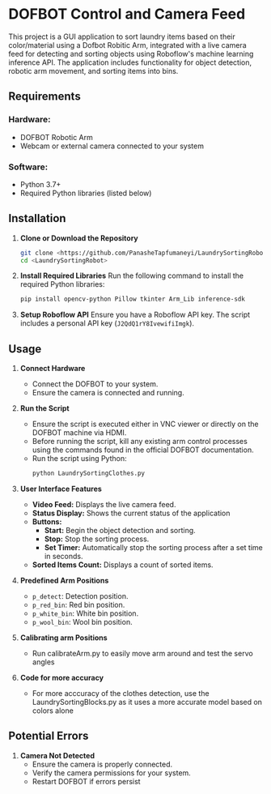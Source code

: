 # DOFBOT Control and Camera Feed

This project is a GUI application to sort laundry items based on their color/material using a Dofbot Robitic Arm, integrated with a live camera feed for detecting and sorting objects using Roboflow's machine learning inference API. The application includes functionality for object detection, robotic arm movement, and sorting items into bins.

## Requirements

### Hardware:
- DOFBOT Robotic Arm
- Webcam or external camera connected to your system

### Software:
- Python 3.7+
- Required Python libraries (listed below)

## Installation

1. **Clone or Download the Repository**
   ```bash
   git clone <https://github.com/PanasheTapfumaneyi/LaundrySortingRobot>
   cd <LaundrySortingRobot>
   ```

2. **Install Required Libraries**
   Run the following command to install the required Python libraries:
   ```bash
   pip install opencv-python Pillow tkinter Arm_Lib inference-sdk
   ```

3. **Setup Roboflow API**
   Ensure you have a Roboflow API key. The script includes a personal API key (`J2QdQ1rY8IvewifiImgk`).

## Usage

1. **Connect Hardware**
   - Connect the DOFBOT to your system.
   - Ensure the camera is connected and running.

2. **Run the Script**
   - Ensure the script is executed either in VNC viewer or directly on the DOFBOT machine via HDMI.
   - Before running the script, kill any existing arm control processes using the commands found in the official DOFBOT documentation.
   - Run the script using Python:
     ```bash
     python LaundrySortingClothes.py
     ```

3. **User Interface Features**
   - **Video Feed:** Displays the live camera feed.
   - **Status Display:** Shows the current status of the application
   - **Buttons:**
     - **Start:** Begin the object detection and sorting.
     - **Stop:** Stop the sorting process.
     - **Set Timer:** Automatically stop the sorting process after a set time in seconds.
   - **Sorted Items Count:** Displays a count of sorted items.

4. **Predefined Arm Positions**
   - `p_detect`: Detection position.
   - `p_red_bin`: Red bin position.
   - `p_white_bin`: White bin position.
   - `p_wool_bin`: Wool bin position.

5. **Calibrating arm Positions**
   - Run calibrateArm.py to easily move arm around and test the servo angles

5. **Code for more accuracy**
   - For more acccuracy of the clothes detection, use the LaundrySortingBlocks.py as it uses a more accurate model based on colors alone

## Potential Errors

1. **Camera Not Detected**
   - Ensure the camera is properly connected.
   - Verify the camera permissions for your system.
   - Restart DOFBOT if errors persist



